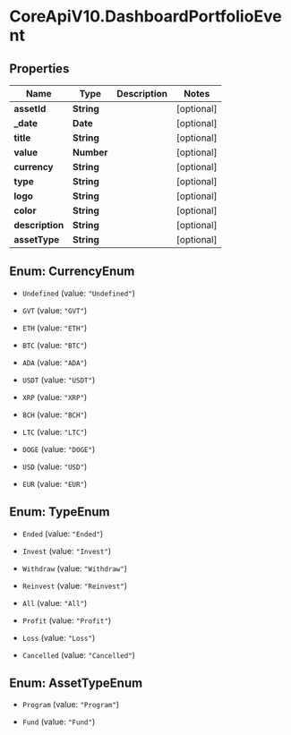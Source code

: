 # CoreApiV10.DashboardPortfolioEvent

## Properties
Name | Type | Description | Notes
------------ | ------------- | ------------- | -------------
**assetId** | **String** |  | [optional] 
**_date** | **Date** |  | [optional] 
**title** | **String** |  | [optional] 
**value** | **Number** |  | [optional] 
**currency** | **String** |  | [optional] 
**type** | **String** |  | [optional] 
**logo** | **String** |  | [optional] 
**color** | **String** |  | [optional] 
**description** | **String** |  | [optional] 
**assetType** | **String** |  | [optional] 


<a name="CurrencyEnum"></a>
## Enum: CurrencyEnum


* `Undefined` (value: `"Undefined"`)

* `GVT` (value: `"GVT"`)

* `ETH` (value: `"ETH"`)

* `BTC` (value: `"BTC"`)

* `ADA` (value: `"ADA"`)

* `USDT` (value: `"USDT"`)

* `XRP` (value: `"XRP"`)

* `BCH` (value: `"BCH"`)

* `LTC` (value: `"LTC"`)

* `DOGE` (value: `"DOGE"`)

* `USD` (value: `"USD"`)

* `EUR` (value: `"EUR"`)




<a name="TypeEnum"></a>
## Enum: TypeEnum


* `Ended` (value: `"Ended"`)

* `Invest` (value: `"Invest"`)

* `Withdraw` (value: `"Withdraw"`)

* `Reinvest` (value: `"Reinvest"`)

* `All` (value: `"All"`)

* `Profit` (value: `"Profit"`)

* `Loss` (value: `"Loss"`)

* `Cancelled` (value: `"Cancelled"`)




<a name="AssetTypeEnum"></a>
## Enum: AssetTypeEnum


* `Program` (value: `"Program"`)

* `Fund` (value: `"Fund"`)




